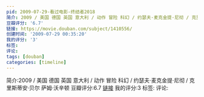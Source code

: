 ```yaml
---
pid: 2009-07-29-看过电影-终结者2018
简介: 2009 / 美国 德国 英国 意大利 / 动作 冒险 科幻 / 约瑟夫·麦克金提·尼彻 / 克里斯蒂安·贝尔 萨姆·沃辛顿
豆瓣评分: '6.7'
链接: https://movie.douban.com/subject/1410556/
创建时间: '2009-07-29 00:35:20'
我的评分: '3'
标签:
评论:
tags: [douban]
categories: [timeline]
---
```

简介:2009 / 美国 德国 英国 意大利 / 动作 冒险 科幻 / 约瑟夫·麦克金提·尼彻 / 克里斯蒂安·贝尔 萨姆·沃辛顿
豆瓣评分:6.7
[链接](https://movie.douban.com/subject/1410556/)
我的评分:3
标签:
评论:
